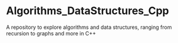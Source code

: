# Algorithms_DataStructures_Cpp
A repository to explore algorithms and data structures, ranging from recursion to graphs and more in C++
